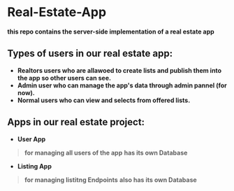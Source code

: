 # Real-Estate-App
**this repo contains the server-side implementation of a real estate app**

## Types of users in our real estate app:
- **Realtors users who are allawoed to create lists and publish them into the app so other users can see.**
- **Admin user who can manage the app's data through admin pannel (for now).**
- **Normal users who can view and selects from offered lists.**

## Apps in our real estate project:
- **User App**
 > **for managing all users of the app**
 > **has its own Database**
 
 - **Listing App**
 > **for managing listitng Endpoints**
 > **also has its own Database**
 
 
